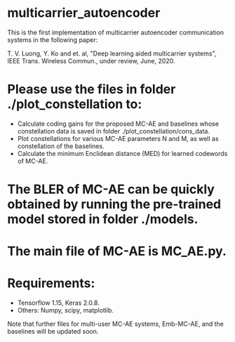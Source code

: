 # multicarrier_autoencoder
This is the first implementation of multicarrier autoencoder communication systems in the following paper:

T. V. Luong, Y. Ko and et. al, "Deep learning aided multicarrier systems", IEEE Trans. Wireless Commun., under review, June, 2020.

# Please use the files in folder ./plot_constellation to:
- Calculate coding gains for the proposed MC-AE and baselines whose constellation data is saved in folder ./plot_constellation/cons_data.
- Plot constellations for various MC-AE parameters N and M, as well as constellation of the baselines.
- Calculate the minimum Enclidean distance (MED) for learned codewords of MC-AE.

# The BLER of MC-AE can be quickly obtained by running the pre-trained model stored in folder ./models. 

# The main file of MC-AE is MC_AE.py. 

# Requirements: 
- Tensorflow 1.15, Keras 2.0.8.
- Others: Numpy, scipy, matplotlib.

Note that further files for multi-user MC-AE systems, Emb-MC-AE, and the baselines will be updated soon. 
